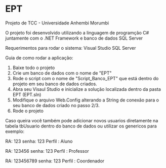 # EPT
Projeto de TCC - Universidade Anhembi Morumbi

O projeto foi desenvolvido utilizando a linguagem de programção C# juntamente com o .NET Framework e banco de dados SQL Server

Requerimentos para rodar o sistema: 
Visual Studio
SQL Server

Guia de como rodar a aplicação:

1. Baixe todo o projeto
2. Crie um banco de dados com o nome de "EPT"
3. Rode o script com o nome de "Script_Banco_EPT" que está dentro do projeto em seu banco de dados criados.
4. Abra seu Visaul Studio e inicialize a solução localizada dentro da pasta EPT (EPT.sln)
5. Modifique o arquivo Web.Config alterando a String de conexão para o seu banco de dados criado no passo 2/3.
6. Rode o projeto

Caso queira você também pode adicionar novos usuarios diretamente na tabela tbUsuario dentro do banco de dados ou utilizar os genericos para exemplo:

RA: 123
senha: 123
Perfil : Aluno

RA: 123456
senha: 123
Perfil : Professor

RA: 123456789
senha: 123
Perfil : Coordenador
